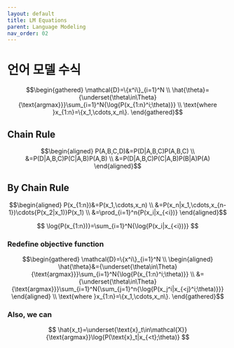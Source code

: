 ```yaml
---
layout: default
title: LM Equations
parent: Language Modeling
nav_order: 02
---
```


# 언어 모델 수식

$$\begin{gathered}
\mathcal{D}=\{x^i\}_{i=1}^N \\
\hat{\theta}={\underset{\theta\in\Theta}{\text{argmax}}}\sum_{i=1}^N{\log{P(x_{1:n}^i;\theta)}} \\
\text{where }x_{1:n}=\{x_1,\cdots,x_n\}.
\end{gathered}$$

## Chain Rule

$$\begin{aligned}
P(A,B,C,D)&=P(D|A,B,C)P(A,B,C) \\
&=P(D|A,B,C)P(C|A,B)P(A,B) \\
&=P(D|A,B,C)P(C|A,B)P(B|A)P(A)
\end{aligned}$$

## By Chain Rule

$$\begin{aligned}
P(x_{1:n})&=P(x_1,\cdots,x_n) \\
&=P(x_n|x_1,\cdots,x_{n-1})\cdots{P(x_2|x_1)}P(x_1) \\
&=\prod_{i=1}^n{P(x_i|x_{<i})}
\end{aligned}$$

$$
\log{P(x_{1:n})}=\sum_{i=1}^N{\log{P(x_i|x_{<i})}}
$$

### Redefine objective function

$$\begin{gathered}
\mathcal{D}=\{x^i\}_{i=1}^N \\
\begin{aligned}
\hat{\theta}&={\underset{\theta\in\Theta}{\text{argmax}}}\sum_{i=1}^N{\log{P(x_{1:n}^i;\theta)}} \\
&={\underset{\theta\in\Theta}{\text{argmax}}}\sum_{i=1}^N{\sum_{j=1}^n{\log{P(x_j^i|x_{<j}^i;\theta)}}}
\end{aligned} \\
\text{where }x_{1:n}=\{x_1,\cdots,x_n\}.
\end{gathered}$$

### Also, we can

$$
\hat{x_t}=\underset{\text{x}_t\in\mathcal{X}}{\text{argmax}}\log{P(\text{x}_t|x_{<t};\theta)}
$$
